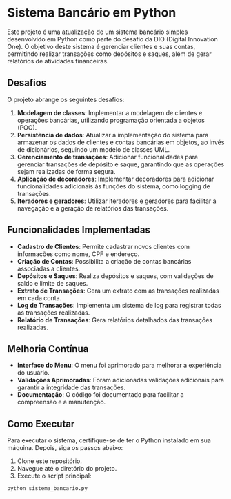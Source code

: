 # Sistema Bancário em Python

Este projeto é uma atualização de um sistema bancário simples desenvolvido em Python como parte do desafio da DIO (Digital Innovation One). O objetivo deste sistema é gerenciar clientes e suas contas, permitindo realizar transações como depósitos e saques, além de gerar relatórios de atividades financeiras.

## Desafios

O projeto abrange os seguintes desafios:

1. **Modelagem de classes**: Implementar a modelagem de clientes e operações bancárias, utilizando programação orientada a objetos (POO).
2. **Persistência de dados**: Atualizar a implementação do sistema para armazenar os dados de clientes e contas bancárias em objetos, ao invés de dicionários, seguindo um modelo de classes UML.
3. **Gerenciamento de transações**: Adicionar funcionalidades para gerenciar transações de depósito e saque, garantindo que as operações sejam realizadas de forma segura.
4. **Aplicação de decoradores**: Implementar decoradores para adicionar funcionalidades adicionais às funções do sistema, como logging de transações.
5. **Iteradores e geradores**: Utilizar iteradores e geradores para facilitar a navegação e a geração de relatórios das transações.

## Funcionalidades Implementadas

- **Cadastro de Clientes**: Permite cadastrar novos clientes com informações como nome, CPF e endereço.
- **Criação de Contas**: Possibilita a criação de contas bancárias associadas a clientes.
- **Depósitos e Saques**: Realiza depósitos e saques, com validações de saldo e limite de saques.
- **Extrato de Transações**: Gera um extrato com as transações realizadas em cada conta.
- **Log de Transações**: Implementa um sistema de log para registrar todas as transações realizadas.
- **Relatório de Transações**: Gera relatórios detalhados das transações realizadas.

## Melhoria Contínua

- **Interface do Menu**: O menu foi aprimorado para melhorar a experiência do usuário.
- **Validações Aprimoradas**: Foram adicionadas validações adicionais para garantir a integridade das transações.
- **Documentação**: O código foi documentado para facilitar a compreensão e a manutenção.

## Como Executar

Para executar o sistema, certifique-se de ter o Python instalado em sua máquina. Depois, siga os passos abaixo:

1. Clone este repositório.
2. Navegue até o diretório do projeto.
3. Execute o script principal:

```bash
python sistema_bancario.py
